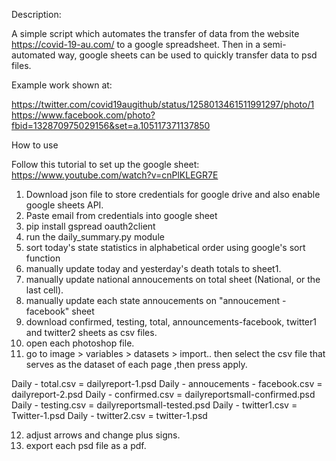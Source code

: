 
Description: 


A simple script which automates the transfer of data from the website https://covid-19-au.com/ to a google spreadsheet. 
Then in a semi-automated way, google sheets can be used to quickly transfer data to psd files.

Example work shown at: 

https://twitter.com/covid19augithub/status/1258013461511991297/photo/1
https://www.facebook.com/photo?fbid=132870975029156&set=a.105117371137850


How to use 

Follow this tutorial to set up the google sheet:  https://www.youtube.com/watch?v=cnPlKLEGR7E 

1) Download json file to store credentials for google drive and also enable google sheets API. 
2) Paste email from credentials into google sheet 
3) pip install gspread oauth2client
4) run the daily_summary.py  module 
5) sort today's state statistics in alphabetical order using google's sort function 
6) manually update today and yesterday's death totals to sheet1. 
7) manually update national annoucements on total sheet (National, or the last cell). 
8) manually update each state annoucements on "annoucement - facebook" sheet 
9) download confirmed, testing, total, announcements-facebook, twitter1 and twitter2 sheets as csv files. 
10) open each photoshop file. 
11) go to image > variables > datasets > import.. then select the csv file that serves as the dataset of each page ,then press apply. 

  Daily - total.csv = dailyreport-1.psd
  Daily - annoucements - facebook.csv = dailyreport-2.psd
  Daily - confirmed.csv = dailyreportsmall-confirmed.psd
  Daily - testing.csv = dailyreportsmall-tested.psd
  Daily - twitter1.csv = Twitter-1.psd
  Daily - twitter2.csv = twitter-1.psd

  12) adjust arrows and change plus signs. 
  13) export each psd file as a pdf. 
